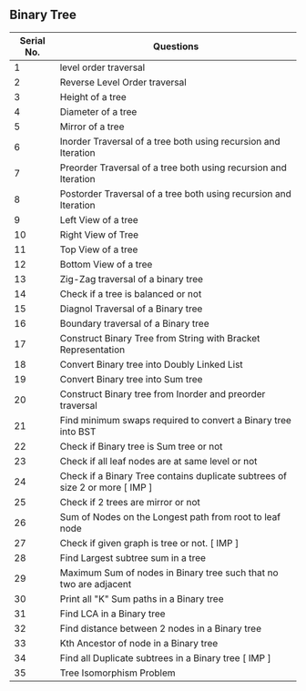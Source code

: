 ## Binary Tree
Serial No. | Questions
| --- | ----------- |
1 | level order traversal
2 | Reverse Level Order traversal
3 | Height of a tree
4 | Diameter of a tree
5 | Mirror of a tree
6 | Inorder Traversal of a tree both using recursion and Iteration
7 | Preorder Traversal of a tree both using recursion and Iteration
8 | Postorder Traversal of a tree both using recursion and Iteration
9 | Left View of a tree
10 | Right View of Tree
11 | Top View of a tree
12 | Bottom View of a tree
13 | Zig-Zag traversal of a binary tree
14 | Check if a tree is balanced or not
15 | Diagnol Traversal of a Binary tree
16 | Boundary traversal of a Binary tree
17 | Construct Binary Tree from String with Bracket Representation
18 | Convert Binary tree into Doubly Linked List
19 | Convert Binary tree into Sum tree
20 | Construct Binary tree from Inorder and preorder traversal
21 | Find minimum swaps required to convert a Binary tree into BST
22 | Check if Binary tree is Sum tree or not
23 | Check if all leaf nodes are at same level or not
24 | Check if a Binary Tree contains duplicate subtrees of size 2 or more [ IMP ]
25 | Check if 2 trees are mirror or not
26 | Sum of Nodes on the Longest path from root to leaf node
27 | Check if given graph is tree or not. [ IMP ]
28 | Find Largest subtree sum in a tree
29 | Maximum Sum of nodes in Binary tree such that no two are adjacent
30 | Print all "K" Sum paths in a Binary tree
31 | Find LCA in a Binary tree
32 | Find distance between 2 nodes in a Binary tree
33 | Kth Ancestor of node in a Binary tree
34 | Find all Duplicate subtrees in a Binary tree [ IMP ]
35 | Tree Isomorphism Problem
